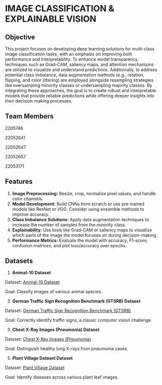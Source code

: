 # IMAGE CLASSIFICATION & EXPLAINABLE VISION 

##  Objective
This project focuses on developing deep learning solutions for multi-class image classification tasks, with an emphasis on improving both performance and interpretability. To enhance model transparency, techniques such as Grad-CAM, saliency maps, and attention mechanisms are utilized to visualize and understand predictions. Additionally, to address potential class imbalance, data augmentation methods (e.g., rotation, flipping, and color jittering) are employed alongside resampling strategies like oversampling minority classes or undersampling majority classes. By integrating these approaches, the goal is to create robust and interpretable models that provide reliable predictions while offering deeper insights into their decision-making processes.

## Team Members
2205746

22052641

22052647

22052657

22053171

## Features
1. **Image Preprocessing:** Resize, crop, normalize pixel values, and handle color channels.
2. **Model Development:** Build CNNs from scratch or use pre-trained models like ResNet or VGG. Consider using ensemble 
   methods to improve accuracy.
3. **Class Imbalance Solutions:** Apply data augmentation techniques to increase the number of samples from the minority 
   class.
4. **Explainability:** Use tools like Grad-CAM or saliency maps to visualize which parts of the image the model focuses on 
   during decision-making.
5. **Performance Metrics:** Evaluate the model with accuracy, F1-score, confusion matrices, and plot loss/accuracy over epochs.

## Datasets
1. **Animal-10 Dataset**
   
Dataset: [Animal-10 Dataset](https://www.kaggle.com/datasets/alessiocorrado99/animals10 )
   
Goal: Classify images of various animal species.

3. **German Traffic Sign Recognition Benchmark (GTSRB) Dataset**
   
Dataset: [German Traffic Sign Recognition Benchmark (GTSRB)](https://benchmark.ini.rub.de/)

Goal: Correctly identify traffic signs, a classic computer vision challenge

3. **Chest X-Ray Images (Pneumonia) Dataset**
   
Dataset: [Chest X-Ray Images (Pneumonia)](https://www.kaggle.com/datasets/paultimothymooney/chest-xray-pneumonia)
   
Goal: Distinguish healthy lung X-rays from pneumonia cases.

5. **Plant Village Dataset Dataset**
   
Dataset: [Plant Village Dataset](https://www.kaggle.com/datasets/emmarex/plantdisease)

Goal: Identify diseases across various plant leaf images.

